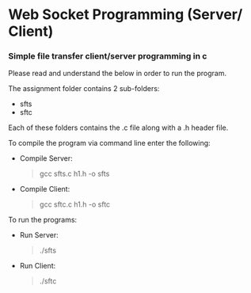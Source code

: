 <h1>Web Socket Programming (Server/ Client)</h1>

<h3>Simple file transfer client/server programming in c</h3>
Please read and understand the below in order to run the program. 

The assignment folder contains 2 sub-folders:
- sfts
- sftc

Each of these folders contains the .c file along with a .h header file. 

To compile the program via command line enter the following:

- Compile Server:
    > gcc sfts.c h1.h -o sfts
- Compile Client:
    > gcc sftc.c h1.h -o sftc

To run the programs:

- Run Server:
    > ./sfts 
- Run Client:
    > ./sftc
